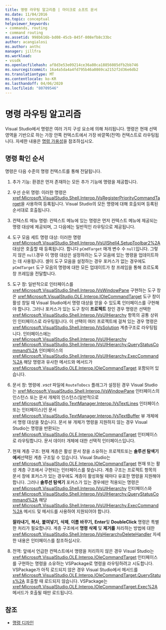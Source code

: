 ```yaml
---
title: 명령 라우팅 알고리즘 | 마이크로 소프트 문서
ms.date: 11/04/2016
ms.topic: conceptual
helpviewer_keywords:
- commands, routing
- command routing
ms.assetid: 998b616b-bd08-45cb-845f-808efb8c33bc
author: acangialosi
ms.author: anthc
manager: jillfra
ms.workload:
- vssdk
ms.openlocfilehash: af8d3e53e09214ce36a80ca18856085dfb2bb746
ms.sourcegitcommit: 16a4a5da4a4fd795b46a0869ca2152f2d36e6db2
ms.translationtype: MT
ms.contentlocale: ko-KR
ms.lasthandoff: 04/06/2020
ms.locfileid: "80709546"
---
```

# <a name="command-routing-algorithm"></a>명령 라우팅 알고리즘
Visual Studio에서 명령은 여러 가지 구성 요소에 의해 처리됩니다. 명령은 현재 선택 영역을 기반으로 하는 가장 안쪽 컨텍스트에서 가장 바깥쪽(전역) 컨텍스트로 라우팅됩니다. 자세한 내용은 [명령 가용성](../../extensibility/internals/command-availability.md)을 참조하십시오.

## <a name="order-of-command-resolution"></a>명령 확인 순서
 명령은 다음 수준의 명령 컨텍스트를 통해 전달됩니다.

1. 추가 기능: 환경은 먼저 존재하는 모든 추가 기능에 명령을 제공합니다.

2. 우선 순위 명령: 이러한 명령은 <xref:Microsoft.VisualStudio.Shell.Interop.IVsRegisterPriorityCommandTarget>을 사용하여 등록됩니다. Visual Studio의 모든 명령에 대해 호출되며 등록된 순서대로 호출됩니다.

3. 컨텍스트 메뉴 명령: 컨텍스트 메뉴에 있는 명령은 먼저 컨텍스트 메뉴에 제공되는 명령 대상에 제공되며, 그 다음에는 일반적인 라우팅으로 제공됩니다.

4. 도구 모음 세트 명령 대상: 이러한 명령 <xref:Microsoft.VisualStudio.Shell.Interop.IVsUIShell4.SetupToolbar2%2A>대상은 호출할 때 등록됩니다. 합니다 `pCmdTarget` 매개 변수 수 `null`입니다. 그렇지 않은 `null`경우 이 명령 대상은 설정하려는 도구 모음에 있는 명령을 업데이트하는 데 사용됩니다. 셸이 도구 모음을 설정하는 경우 포커스가 없는 경우에도 `pCmdTarget` 도구 모음의 명령에 대한 모든 업데이트가 창 프레임을 통해 흐르도록 창 프레임을 전달합니다.

5. 도구 창: 일반적으로 인터페이스를 <xref:Microsoft.VisualStudio.Shell.Interop.IVsWindowPane> 구현하는 도구 창은 <xref:Microsoft.VisualStudio.OLE.Interop.IOleCommandTarget> 도구 창이 활성 창일 때 Visual Studio에서 명령 대상을 얻을 수 있도록 인터페이스를 구현해야 합니다. 그러나 포커스가 있는 도구 창이 **프로젝트** 창인 경우 명령은 선택한 <xref:Microsoft.VisualStudio.Shell.Interop.IVsUIHierarchy> 항목의 공통 상위 인 인터페이스로 라우팅됩니다. 이 선택이 여러 프로젝트에 걸쳐 있는 경우 명령은 <xref:Microsoft.VisualStudio.Shell.Interop.IVsSolution> 계층구조로 라우팅됩니다. 인터페이스에는 <xref:Microsoft.VisualStudio.Shell.Interop.IVsUIHierarchy> <xref:Microsoft.VisualStudio.Shell.Interop.IVsUIHierarchy.QueryStatusCommand%2A> 인터페이스의 <xref:Microsoft.VisualStudio.Shell.Interop.IVsUIHierarchy.ExecCommand%2A> 해당 명령과 유사한 메서드와 메서드가 <xref:Microsoft.VisualStudio.OLE.Interop.IOleCommandTarget> 포함되어 있습니다.

6. 문서 창: 명령에 *.vsct* 파일에 `RouteToDocs` 플래그가 설정된 경우 Visual Studio는 <xref:Microsoft.VisualStudio.Shell.Interop.IVsWindowPane> 인터페이스의 인스턴스 또는 문서 개체의 인스턴스(일반적으로 <xref:Microsoft.VisualStudio.TextManager.Interop.IVsTextLines> 인터페이스 또는 인터페이스)인 문서 <xref:Microsoft.VisualStudio.TextManager.Interop.IVsTextBuffer> 뷰 개체에서 명령 대상을 찾습니다. 문서 뷰 개체가 명령을 지원하지 않는 경우 Visual Studio는 명령을 반환되는 <xref:Microsoft.VisualStudio.OLE.Interop.IOleCommandTarget> 인터페이스로 라우팅합니다. 문서 데이터 개체에 대한 선택적 인터페이스입니다.

7. 현재 계층 구조: 현재 계층은 활성 문서 창을 소유하는 프로젝트또는 **솔루션 탐색기에서**선택된 계층 구조일 수 있습니다. Visual Studio는 <xref:Microsoft.VisualStudio.OLE.Interop.IOleCommandTarget> 현재 또는 활성 계층 구조에서 구현되는 인터페이스를 찾습니다. 계층 구조는 프로젝트 항목의 문서 창에 포커스가 있는 경우에도 계층이 활성화될 때마다 유효한 명령을 지원해야 합니다. 그러나 **솔루션 탐색기** 포커스가 있는 경우에만 적용되는 명령은 <xref:Microsoft.VisualStudio.Shell.Interop.IVsUIHierarchy> 인터페이스와 <xref:Microsoft.VisualStudio.Shell.Interop.IVsUIHierarchy.QueryStatusCommand%2A> 해당 <xref:Microsoft.VisualStudio.Shell.Interop.IVsUIHierarchy.ExecCommand%2A> 메서드 및 메서드를 사용하여 지원되어야 합니다.

     **잘라내기,** **복사,** **붙여넣기,** **삭제**, **이름 바꾸기,** **Enter**및 **DoubleClick** 명령은 특별한 처리가 필요합니다. 계층 구조에서 **명령 삭제** 및 **제거를** 처리하는 방법에 대한 <xref:Microsoft.VisualStudio.Shell.Interop.IVsHierarchyDeleteHandler> 자세한 내용은 인터페이스를 참조하십시오.

8. 전역: 앞에서 언급한 컨텍스트에서 명령을 처리하지 않은 경우 Visual Studio는 <xref:Microsoft.VisualStudio.OLE.Interop.IOleCommandTarget> 인터페이스를 구현하는 명령을 소유하는 VSPackage로 명령을 라우팅하려고 시도합니다. VSPackage가 아직 로드되지 않은 경우 Visual Studio에서 메서드를 <xref:Microsoft.VisualStudio.OLE.Interop.IOleCommandTarget.QueryStatus%2A> 호출할 때 로드되지 않습니다. VSPackage는 <xref:Microsoft.VisualStudio.OLE.Interop.IOleCommandTarget.Exec%2A> 메서드가 호출될 때만 로드됩니다.

## <a name="see-also"></a>참조
- [명령 디자인](../../extensibility/internals/command-design.md)
